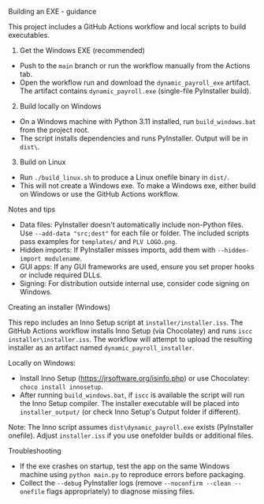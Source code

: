 Building an EXE - guidance

This project includes a GitHub Actions workflow and local scripts to build executables.

1) Get the Windows EXE (recommended)
- Push to the `main` branch or run the workflow manually from the Actions tab.
- Open the workflow run and download the `dynamic_payroll_exe` artifact. The artifact contains `dynamic_payroll.exe` (single-file PyInstaller build).

2) Build locally on Windows
- On a Windows machine with Python 3.11 installed, run `build_windows.bat` from the project root.
- The script installs dependencies and runs PyInstaller. Output will be in `dist\`.

3) Build on Linux
- Run `./build_linux.sh` to produce a Linux onefile binary in `dist/`.
- This will not create a Windows exe. To make a Windows exe, either build on Windows or use the GitHub Actions workflow.

Notes and tips
- Data files: PyInstaller doesn't automatically include non-Python files. Use `--add-data "src;dest"` for each file or folder. The included scripts pass examples for `templates/` and `PLV LOGO.png`.
- Hidden imports: If PyInstaller misses imports, add them with `--hidden-import modulename`.
- GUI apps: If any GUI frameworks are used, ensure you set proper hooks or include required DLLs.
- Signing: For distribution outside internal use, consider code signing on Windows.

Creating an installer (Windows)

This repo includes an Inno Setup script at `installer/installer.iss`. The GitHub Actions workflow installs Inno Setup (via Chocolatey) and runs `iscc installer\installer.iss`. The workflow will attempt to upload the resulting installer as an artifact named `dynamic_payroll_installer`.

Locally on Windows:
- Install Inno Setup (https://jrsoftware.org/isinfo.php) or use Chocolatey: `choco install innosetup`.
- After running `build_windows.bat`, if `iscc` is available the script will run the Inno Setup compiler. The installer executable will be placed into `installer_output/` (or check Inno Setup's Output folder if different).

Note: The Inno script assumes `dist\dynamic_payroll.exe` exists (PyInstaller onefile). Adjust `installer.iss` if you use onefolder builds or additional files.

Troubleshooting
- If the exe crashes on startup, test the app on the same Windows machine using `python main.py` to reproduce errors before packaging.
- Collect the `--debug` PyInstaller logs (remove `--noconfirm --clean --onefile` flags appropriately) to diagnose missing files.
